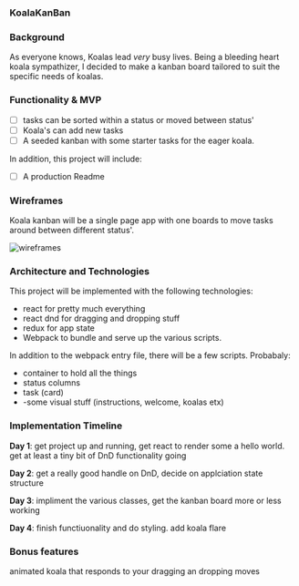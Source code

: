 ### KoalaKanBan

### Background 

As everyone knows, Koalas lead *very* busy lives. Being a bleeding heart koala sympathizer, I decided to make a kanban board tailored to suit the specific needs of koalas.

### Functionality & MVP  

- [ ] tasks can be sorted within a status or moved between status'
- [ ] Koala's can add new tasks
- [ ] A seeded kanban with some starter tasks for the eager koala.

In addition, this project will include:
- [ ] A production Readme

### Wireframes
 
 Koala kanban will be a single page app with one boards to move tasks around between different status'.

![wireframes](https://github.com/Shramp/KoalaKanBan/blob/master/Screen%20Shot%202016-09-09%20at%208.43.34%20PM.png?raw=true)

### Architecture and Technologies

This project will be implemented with the following technologies:

- react for pretty much everything
- react dnd for dragging and dropping stuff
- redux for app state
- Webpack to bundle and serve up the various scripts.

In addition to the webpack entry file, there will be a few scripts. Probabaly:

- container to hold all the things
- status columns
- task (card)
- -some visual stuff (instructions, welcome, koalas etx)



### Implementation Timeline

**Day 1**: get project up and running, get react to render some a hello world. get at least a tiny bit of DnD functionality going

**Day 2**: get a really good handle on DnD, decide on applciation state structure

**Day 3**: impliment the various classes, get the kanban board more or less working

**Day 4**: finish functiuonality and do styling. add koala flare

### Bonus features

animated koala that responds to your dragging an dropping moves
